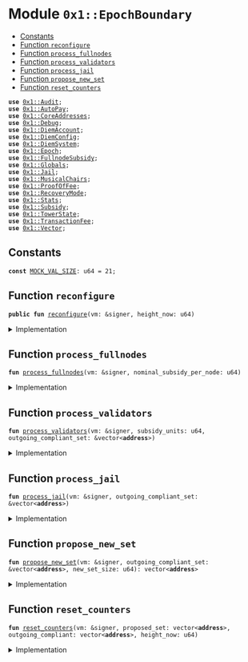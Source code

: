 
<a name="0x1_EpochBoundary"></a>

# Module `0x1::EpochBoundary`



-  [Constants](#@Constants_0)
-  [Function `reconfigure`](#0x1_EpochBoundary_reconfigure)
-  [Function `process_fullnodes`](#0x1_EpochBoundary_process_fullnodes)
-  [Function `process_validators`](#0x1_EpochBoundary_process_validators)
-  [Function `process_jail`](#0x1_EpochBoundary_process_jail)
-  [Function `propose_new_set`](#0x1_EpochBoundary_propose_new_set)
-  [Function `reset_counters`](#0x1_EpochBoundary_reset_counters)


<pre><code><b>use</b> <a href="Audit.md#0x1_Audit">0x1::Audit</a>;
<b>use</b> <a href="AutoPay.md#0x1_AutoPay">0x1::AutoPay</a>;
<b>use</b> <a href="CoreAddresses.md#0x1_CoreAddresses">0x1::CoreAddresses</a>;
<b>use</b> <a href="Debug.md#0x1_Debug">0x1::Debug</a>;
<b>use</b> <a href="DiemAccount.md#0x1_DiemAccount">0x1::DiemAccount</a>;
<b>use</b> <a href="DiemConfig.md#0x1_DiemConfig">0x1::DiemConfig</a>;
<b>use</b> <a href="DiemSystem.md#0x1_DiemSystem">0x1::DiemSystem</a>;
<b>use</b> <a href="Epoch.md#0x1_Epoch">0x1::Epoch</a>;
<b>use</b> <a href="FullnodeSubsidy.md#0x1_FullnodeSubsidy">0x1::FullnodeSubsidy</a>;
<b>use</b> <a href="Globals.md#0x1_Globals">0x1::Globals</a>;
<b>use</b> <a href="Jail.md#0x1_Jail">0x1::Jail</a>;
<b>use</b> <a href="MusicalChairs.md#0x1_MusicalChairs">0x1::MusicalChairs</a>;
<b>use</b> <a href="ProofOfFee.md#0x1_ProofOfFee">0x1::ProofOfFee</a>;
<b>use</b> <a href="RecoveryMode.md#0x1_RecoveryMode">0x1::RecoveryMode</a>;
<b>use</b> <a href="Stats.md#0x1_Stats">0x1::Stats</a>;
<b>use</b> <a href="Subsidy.md#0x1_Subsidy">0x1::Subsidy</a>;
<b>use</b> <a href="TowerState.md#0x1_TowerState">0x1::TowerState</a>;
<b>use</b> <a href="TransactionFee.md#0x1_TransactionFee">0x1::TransactionFee</a>;
<b>use</b> <a href="../../../../../../../DPN/releases/artifacts/current/build/MoveStdlib/docs/Vector.md#0x1_Vector">0x1::Vector</a>;
</code></pre>



<a name="@Constants_0"></a>

## Constants


<a name="0x1_EpochBoundary_MOCK_VAL_SIZE"></a>



<pre><code><b>const</b> <a href="EpochBoundary.md#0x1_EpochBoundary_MOCK_VAL_SIZE">MOCK_VAL_SIZE</a>: u64 = 21;
</code></pre>



<a name="0x1_EpochBoundary_reconfigure"></a>

## Function `reconfigure`



<pre><code><b>public</b> <b>fun</b> <a href="EpochBoundary.md#0x1_EpochBoundary_reconfigure">reconfigure</a>(vm: &signer, height_now: u64)
</code></pre>



<details>
<summary>Implementation</summary>


<pre><code><b>public</b> <b>fun</b> <a href="EpochBoundary.md#0x1_EpochBoundary_reconfigure">reconfigure</a>(vm: &signer, height_now: u64) {
    <a href="CoreAddresses.md#0x1_CoreAddresses_assert_vm">CoreAddresses::assert_vm</a>(vm);

    <b>let</b> height_start = <a href="Epoch.md#0x1_Epoch_get_timer_height_start">Epoch::get_timer_height_start</a>();
    print(&800100);

    <b>let</b> (outgoing_compliant_set, new_set_size) =
        <a href="MusicalChairs.md#0x1_MusicalChairs_stop_the_music">MusicalChairs::stop_the_music</a>(vm, height_start, height_now);

    print(&800200);

    // NOTE: This is "nominal" because it doesn't check
    // <b>let</b> compliant_nodes_count = <a href="../../../../../../../DPN/releases/artifacts/current/build/MoveStdlib/docs/Vector.md#0x1_Vector_length">Vector::length</a>(&outgoing_compliant_set);
    print(&800300);

    // TODO: subsidy units are fixed
    // <b>let</b> (subsidy_units, nominal_subsidy_per) =
    //     <a href="Subsidy.md#0x1_Subsidy_calculate_subsidy">Subsidy::calculate_subsidy</a>(vm, compliant_nodes_count);
    print(&800400);

    <b>let</b> reward = <a href="ProofOfFee.md#0x1_ProofOfFee_get_consensus_reward">ProofOfFee::get_consensus_reward</a>();
    <a href="EpochBoundary.md#0x1_EpochBoundary_process_fullnodes">process_fullnodes</a>(vm, reward);

    print(&800500);

    <a href="EpochBoundary.md#0x1_EpochBoundary_process_validators">process_validators</a>(vm, reward, &outgoing_compliant_set);
    print(&800600);


    <b>let</b> proposed_set = <a href="EpochBoundary.md#0x1_EpochBoundary_propose_new_set">propose_new_set</a>(vm, &outgoing_compliant_set, new_set_size);


    // Update all slow wallet limits
    <a href="DiemAccount.md#0x1_DiemAccount_slow_wallet_epoch_drip">DiemAccount::slow_wallet_epoch_drip</a>(vm, <a href="Globals.md#0x1_Globals_get_unlock">Globals::get_unlock</a>()); // todo
    print(&801000);


    <a href="EpochBoundary.md#0x1_EpochBoundary_reset_counters">reset_counters</a>(vm, proposed_set, outgoing_compliant_set, height_now);
    print(&801100);

}
</code></pre>



</details>

<a name="0x1_EpochBoundary_process_fullnodes"></a>

## Function `process_fullnodes`



<pre><code><b>fun</b> <a href="EpochBoundary.md#0x1_EpochBoundary_process_fullnodes">process_fullnodes</a>(vm: &signer, nominal_subsidy_per_node: u64)
</code></pre>



<details>
<summary>Implementation</summary>


<pre><code><b>fun</b> <a href="EpochBoundary.md#0x1_EpochBoundary_process_fullnodes">process_fullnodes</a>(vm: &signer, nominal_subsidy_per_node: u64) {
    // Fullnode subsidy
    // <b>loop</b> through validators and pay full node subsidies.
    // Should happen before transactionfees get distributed.
    // Note: need <b>to</b> check, there may be new validators which have not mined yet.
    <b>let</b> miners = <a href="TowerState.md#0x1_TowerState_get_miner_list">TowerState::get_miner_list</a>();
    // fullnode subsidy is a fraction of the total subsidy available <b>to</b> validators.
    <b>let</b> proof_price = <a href="FullnodeSubsidy.md#0x1_FullnodeSubsidy_get_proof_price">FullnodeSubsidy::get_proof_price</a>(nominal_subsidy_per_node);

    <b>let</b> k = 0;
    // Distribute mining subsidy <b>to</b> fullnodes
    <b>while</b> (k &lt; <a href="../../../../../../../DPN/releases/artifacts/current/build/MoveStdlib/docs/Vector.md#0x1_Vector_length">Vector::length</a>(&miners)) {
        <b>let</b> addr = *<a href="../../../../../../../DPN/releases/artifacts/current/build/MoveStdlib/docs/Vector.md#0x1_Vector_borrow">Vector::borrow</a>(&miners, k);
        <b>if</b> (<a href="DiemSystem.md#0x1_DiemSystem_is_validator">DiemSystem::is_validator</a>(addr)) { // skip validators
          k = k + 1;
          <b>continue</b>
        };

        // TODO: this call is repeated in propose_new_set.
        // Not sure <b>if</b> the performance hit at epoch boundary is worth the refactor.
        <b>if</b> (<a href="TowerState.md#0x1_TowerState_node_above_thresh">TowerState::node_above_thresh</a>(addr)) {
          <b>let</b> count = <a href="TowerState.md#0x1_TowerState_get_count_above_thresh_in_epoch">TowerState::get_count_above_thresh_in_epoch</a>(addr);

          <b>let</b> miner_subsidy = count * proof_price;

          // don't pay <b>while</b> we are in recovery mode, since that creates
          // a frontrunning opportunity
          // <b>if</b> (!<a href="RecoveryMode.md#0x1_RecoveryMode_is_recovery">RecoveryMode::is_recovery</a>()){
            <a href="FullnodeSubsidy.md#0x1_FullnodeSubsidy_distribute_fullnode_subsidy">FullnodeSubsidy::distribute_fullnode_subsidy</a>(vm, addr, miner_subsidy);
          // }
        };

        k = k + 1;
    };
}
</code></pre>



</details>

<a name="0x1_EpochBoundary_process_validators"></a>

## Function `process_validators`



<pre><code><b>fun</b> <a href="EpochBoundary.md#0x1_EpochBoundary_process_validators">process_validators</a>(vm: &signer, subsidy_units: u64, outgoing_compliant_set: &vector&lt;<b>address</b>&gt;)
</code></pre>



<details>
<summary>Implementation</summary>


<pre><code><b>fun</b> <a href="EpochBoundary.md#0x1_EpochBoundary_process_validators">process_validators</a>(
    vm: &signer, subsidy_units: u64, outgoing_compliant_set: &vector&lt;<b>address</b>&gt;
) {
    // Process outgoing validators:
    // Distribute Transaction fees and subsidy payments <b>to</b> all outgoing validators

    <b>if</b> (<a href="../../../../../../../DPN/releases/artifacts/current/build/MoveStdlib/docs/Vector.md#0x1_Vector_is_empty">Vector::is_empty</a>&lt;<b>address</b>&gt;(outgoing_compliant_set)) <b>return</b>;

    // don't pay <b>while</b> we are in recovery mode, since that creates
    // a frontrunning opportunity
    <b>if</b> (subsidy_units &gt; 0 && !<a href="RecoveryMode.md#0x1_RecoveryMode_is_recovery">RecoveryMode::is_recovery</a>()) {
        <a href="Subsidy.md#0x1_Subsidy_process_subsidy">Subsidy::process_subsidy</a>(vm, subsidy_units, outgoing_compliant_set);
    };

    // after everyone is paid from the chain's Fee account
    // we can burn the remainder.

    // TODO: implamente what happens <b>to</b> the matching donation algo
    // depending on the validator's preferences.
    <a href="TransactionFee.md#0x1_TransactionFee_ol_burn_fees">TransactionFee::ol_burn_fees</a>(vm);
}
</code></pre>



</details>

<a name="0x1_EpochBoundary_process_jail"></a>

## Function `process_jail`



<pre><code><b>fun</b> <a href="EpochBoundary.md#0x1_EpochBoundary_process_jail">process_jail</a>(vm: &signer, outgoing_compliant_set: &vector&lt;<b>address</b>&gt;)
</code></pre>



<details>
<summary>Implementation</summary>


<pre><code><b>fun</b> <a href="EpochBoundary.md#0x1_EpochBoundary_process_jail">process_jail</a>(vm: &signer, outgoing_compliant_set: &vector&lt;<b>address</b>&gt;) {
    <b>let</b> all_previous_vals = <a href="DiemSystem.md#0x1_DiemSystem_get_val_set_addr">DiemSystem::get_val_set_addr</a>();
    <b>let</b> i = 0;
    <b>while</b> (i &lt; <a href="../../../../../../../DPN/releases/artifacts/current/build/MoveStdlib/docs/Vector.md#0x1_Vector_length">Vector::length</a>&lt;<b>address</b>&gt;(&all_previous_vals)) {
        <b>let</b> addr = *<a href="../../../../../../../DPN/releases/artifacts/current/build/MoveStdlib/docs/Vector.md#0x1_Vector_borrow">Vector::borrow</a>(&all_previous_vals, i);
        // <b>let</b> case = <a href="Cases.md#0x1_Cases_get_case">Cases::get_case</a>(vm, addr, height_start, height_now);

        // TODO: <a href="Cases.md#0x1_Cases">Cases</a> will be deprecated <b>with</b> removal of Proof of Height
        <b>if</b> (
          // <b>if</b> they are compliant, remove the consecutive fail, otherwise jail
          <a href="Audit.md#0x1_Audit_val_audit_passing">Audit::val_audit_passing</a>(addr) &&
          <a href="../../../../../../../DPN/releases/artifacts/current/build/MoveStdlib/docs/Vector.md#0x1_Vector_contains">Vector::contains</a>(outgoing_compliant_set, &addr)
        ) {
            // len_proven_nodes = len_proven_nodes + 1;
            // also reset the jail counter for any successful unjails
            <a href="Jail.md#0x1_Jail_remove_consecutive_fail">Jail::remove_consecutive_fail</a>(vm, addr);
        } <b>else</b> {

          <a href="Jail.md#0x1_Jail_jail">Jail::jail</a>(vm, addr);
        };
        i = i+ 1;
    };
}
</code></pre>



</details>

<a name="0x1_EpochBoundary_propose_new_set"></a>

## Function `propose_new_set`



<pre><code><b>fun</b> <a href="EpochBoundary.md#0x1_EpochBoundary_propose_new_set">propose_new_set</a>(vm: &signer, outgoing_compliant_set: &vector&lt;<b>address</b>&gt;, new_set_size: u64): vector&lt;<b>address</b>&gt;
</code></pre>



<details>
<summary>Implementation</summary>


<pre><code><b>fun</b> <a href="EpochBoundary.md#0x1_EpochBoundary_propose_new_set">propose_new_set</a>(vm: &signer, outgoing_compliant_set: &vector&lt;<b>address</b>&gt;, new_set_size: u64): vector&lt;<b>address</b>&gt;
{
    <b>let</b> proposed_set = <a href="../../../../../../../DPN/releases/artifacts/current/build/MoveStdlib/docs/Vector.md#0x1_Vector_empty">Vector::empty</a>&lt;<b>address</b>&gt;();

    // If we are in recovery mode, we <b>use</b> the recovery set.
    <b>if</b> (<a href="RecoveryMode.md#0x1_RecoveryMode_is_recovery">RecoveryMode::is_recovery</a>()) {
        <b>let</b> recovery_vals = <a href="RecoveryMode.md#0x1_RecoveryMode_get_debug_vals">RecoveryMode::get_debug_vals</a>();
        <b>if</b> (<a href="../../../../../../../DPN/releases/artifacts/current/build/MoveStdlib/docs/Vector.md#0x1_Vector_length">Vector::length</a>(&recovery_vals) &gt; 0) {
          proposed_set = recovery_vals
        }
    } <b>else</b> { // Default case: Proof of Fee
        //// V6 ////
        // CONSENSUS CRITICAL
        // pick the validators based on proof of fee.
        <b>let</b> (auction_winners, price) = <a href="ProofOfFee.md#0x1_ProofOfFee_fill_seats_and_get_price">ProofOfFee::fill_seats_and_get_price</a>(vm, new_set_size, outgoing_compliant_set);
        // TODO: Don't <b>use</b> <b>copy</b> above, do a borrow.
        print(&800700);

        // charge the validators for the proof of fee in advance of the epoch
        <a href="DiemAccount.md#0x1_DiemAccount_vm_multi_pay_fee">DiemAccount::vm_multi_pay_fee</a>(vm, &auction_winners, price, &b"proof of fee");
        print(&800800);

        proposed_set = auction_winners
    };

    //////// Failover Rules ////////
    // If the cardinality of validator_set in the next epoch is less than 4,
    // <b>if</b> we are failing <b>to</b> qualify anyone. Pick top 1/2 of outgoing compliant validator set
    // by proposals. They are probably online.
    <b>if</b> (<a href="../../../../../../../DPN/releases/artifacts/current/build/MoveStdlib/docs/Vector.md#0x1_Vector_length">Vector::length</a>&lt;<b>address</b>&gt;(&proposed_set) &lt;= 3)
        proposed_set =
          <a href="Stats.md#0x1_Stats_get_sorted_vals_by_props">Stats::get_sorted_vals_by_props</a>(vm, <a href="../../../../../../../DPN/releases/artifacts/current/build/MoveStdlib/docs/Vector.md#0x1_Vector_length">Vector::length</a>&lt;<b>address</b>&gt;(outgoing_compliant_set) / 2);

    // If still failing...in extreme case <b>if</b> we cannot qualify anyone.
    // Don't change the validator set. we keep the same validator set.
    <b>if</b> (<a href="../../../../../../../DPN/releases/artifacts/current/build/MoveStdlib/docs/Vector.md#0x1_Vector_length">Vector::length</a>&lt;<b>address</b>&gt;(&proposed_set) &lt;= 3)
        proposed_set = <a href="DiemSystem.md#0x1_DiemSystem_get_val_set_addr">DiemSystem::get_val_set_addr</a>();
            // Patch for april incident. Make no changes <b>to</b> validator set.

    // Usually an issue in staging network for QA only.
    // This is very rare and theoretically impossible for network <b>with</b>
    // at least 6 nodes and 6 rounds. If we reach an epoch boundary <b>with</b>
    // at least 6 rounds, we would have at least 2/3rd of the validator
    // set <b>with</b> at least 66% liveliness.
    proposed_set
}
</code></pre>



</details>

<a name="0x1_EpochBoundary_reset_counters"></a>

## Function `reset_counters`



<pre><code><b>fun</b> <a href="EpochBoundary.md#0x1_EpochBoundary_reset_counters">reset_counters</a>(vm: &signer, proposed_set: vector&lt;<b>address</b>&gt;, outgoing_compliant: vector&lt;<b>address</b>&gt;, height_now: u64)
</code></pre>



<details>
<summary>Implementation</summary>


<pre><code><b>fun</b> <a href="EpochBoundary.md#0x1_EpochBoundary_reset_counters">reset_counters</a>(
    vm: &signer,
    proposed_set: vector&lt;<b>address</b>&gt;,
    outgoing_compliant: vector&lt;<b>address</b>&gt;,
    height_now: u64
) {
    print(&800900100);

    // Reset <a href="Stats.md#0x1_Stats">Stats</a>
    <a href="Stats.md#0x1_Stats_reconfig">Stats::reconfig</a>(vm, &proposed_set);
    print(&800900101);

    // Migrate <a href="TowerState.md#0x1_TowerState">TowerState</a> list from elegible.
    <a href="TowerState.md#0x1_TowerState_reconfig">TowerState::reconfig</a>(vm, &outgoing_compliant);
    print(&800900102);

    // process community wallets
    <a href="DiemAccount.md#0x1_DiemAccount_process_community_wallets">DiemAccount::process_community_wallets</a>(vm, <a href="DiemConfig.md#0x1_DiemConfig_get_current_epoch">DiemConfig::get_current_epoch</a>());
    print(&800900103);

    <a href="AutoPay.md#0x1_AutoPay_reconfig_reset_tick">AutoPay::reconfig_reset_tick</a>(vm);
    print(&800900104);

    <a href="Epoch.md#0x1_Epoch_reset_timer">Epoch::reset_timer</a>(vm, height_now);
    print(&800900105);

    <a href="RecoveryMode.md#0x1_RecoveryMode_maybe_remove_debug_at_epoch">RecoveryMode::maybe_remove_debug_at_epoch</a>(vm);
    print(&800900106);

    // trigger the thermostat <b>if</b> the reward needs <b>to</b> be adjusted
    <a href="ProofOfFee.md#0x1_ProofOfFee_reward_thermostat">ProofOfFee::reward_thermostat</a>(vm);
    print(&800900107);
    // Reconfig should be the last event.
    // Reconfigure the network
    <a href="DiemSystem.md#0x1_DiemSystem_bulk_update_validators">DiemSystem::bulk_update_validators</a>(vm, proposed_set);
    print(&800900108);
}
</code></pre>



</details>
